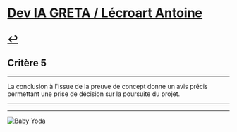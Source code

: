 
# [Dev IA GRETA / Lécroart Antoine](https://github.com/Dev-IA-2024/antoine.lecroart)

[↩️](..)
---

## Critère 5

---

La conclusion à l'issue de la preuve de concept donne un avis précis permettant une prise de décision sur la poursuite du projet.

---
---
![Baby Yoda](https://images3.alphacoders.com/110/1108129.jpg)
